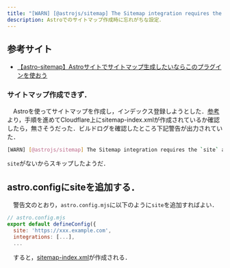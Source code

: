 ```yaml
---
title: "[WARN] [@astrojs/sitemap] The Sitemap integration requires the `site` astro.config option. Skipping."
description: Astroでのサイトマップ作成時に忘れがちな設定．
---
```

## 参考サイト
- [【astro-sitemap】Astroサイトでサイトマップ生成したいならこのプラグインを使おう](https://frontworks.dev/articles/astro-sitemap/)

### サイトマップ作成できず．
　Astroを使ってサイトマップを作成し，インデックス登録しようとした．[参考](https://frontworks.dev/articles/astro-sitemap/)より，手順を進めてCloudflare上にsitemap-index.xmlが作成されているか確認したら，無さそうだった．ビルドログを確認したところ下記警告が出力されていた．
 ```bash frame="none"
 [WARN] [@astrojs/sitemap] The Sitemap integration requires the `site` astro.config option. Skipping.
 ```
 `site`がないからスキップしたようだ．

## astro.configにsiteを追加する．
　警告文のとおり，`astro.config.mjs`に以下のように`site`を追加すればよい．
```js
// astro.config.mjs
export default defineConfig({
  site: 'https://xxx.example.com',
  integrations: [...],
  ...
```
　すると，[sitemap-index.xml](https://math-doc.pages.dev/sitemap-index.xml)が作成される．
